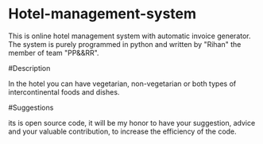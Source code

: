 # Hotel-management-system
 This is online hotel management system with automatic invoice generator.
The system is purely programmed in python and written by "Rihan" the member of team "PP&&RR".

#Description

In the hotel you can have vegetarian, non-vegetarian or both types of 
intercontinental foods and dishes.

#Suggestions

its is open source code, it will be my honor to have your suggestion, advice and your valuable 
contribution, to increase the efficiency of the code.